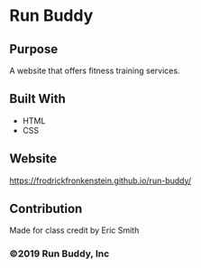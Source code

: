 # Run Buddy

## Purpose
A website that offers fitness training services.

## Built With
* HTML
* CSS

## Website
https://frodrickfronkenstein.github.io/run-buddy/

## Contribution
Made for class credit by Eric Smith

### ©️2019 Run Buddy, Inc 

